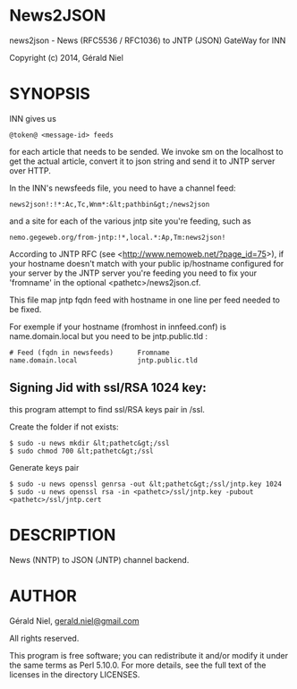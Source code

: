 News2JSON
=========

news2json - News (RFC5536 / RFC1036) to JNTP (JSON) GateWay for INN

Copyright (c) 2014, Gérald Niel

SYNOPSIS
========

INN gives us

 	@token@ <message-id> feeds
 	
for each article that needs to be sended.  We invoke sm on the
localhost to get the actual article, convert it to json string and
send it to JNTP server over HTTP.

In the INN's newsfeeds file, you need to have a channel feed:

 	news2json!:!*:Ac,Tc,Wnm*:&lt;pathbin&gt;/news2json

and a site for each of the various jntp site you're feeding,
such as

 	nemo.gegeweb.org/from-jntp:!*,local.*:Ap,Tm:news2json!

According to JNTP RFC (see &lt;http://www.nemoweb.net/?page_id=75&gt;),
if your hostname doesn't match with your public ip/hostname
configured for your server by the JNTP server you're feeding you
need to fix your 'fromname' in the optional &lt;pathetc&gt;/news2json.cf.

This file map jntp fqdn feed with hostname in one line per feed needed
to be fixed.

For exemple if your hostname (fromhost in innfeed.conf) is
name.domain.local but you need to be jntp.public.tld :

	# Feed (fqdn in newsfeeds)		Fromname
	name.domain.local				jntp.public.tld

Signing Jid with ssl/RSA 1024 key:
----------------------------------
this program attempt to find ssl/RSA keys pair in <pathetc>/ssl.

Create the folder if not exists:

	$ sudo -u news mkdir &lt;pathetc&gt;/ssl
	$ sudo chmod 700 &lt;pathetc&gt;/ssl

Generate keys pair

	$ sudo -u news openssl genrsa -out &lt;pathetc&gt;/ssl/jntp.key 1024
	$ sudo -u news openssl rsa -in <pathetc>/ssl/jntp.key -pubout <pathetc>/ssl/jntp.cert

DESCRIPTION
===========

News (NNTP) to JSON (JNTP) channel backend.

AUTHOR
======

Gérald Niel, gerald.niel@gmail.com

All rights reserved.

This program is free software; you can redistribute it and/or modify it
under the same terms as Perl 5.10.0. For more details, see the full
text of the licenses in the directory LICENSES.
